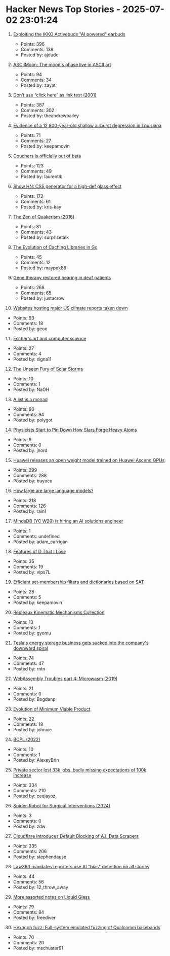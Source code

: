 # Hacker News Top Stories - 2025-07-02 23:01:24

1. [Exploiting the IKKO Activebuds "AI powered" earbuds](https://blog.mgdproductions.com/ikko-activebuds/)
   - Points: 396
   - Comments: 138
   - Posted by: ajdude

2. [ASCIIMoon: The moon's phase live in ASCII art](https://asciimoon.com/)
   - Points: 94
   - Comments: 34
   - Posted by: zayat

3. [Don’t use “click here” as link text (2001)](https://www.w3.org/QA/Tips/noClickHere)
   - Points: 387
   - Comments: 302
   - Posted by: theandrewbailey

4. [Evidence of a 12,800-year-old shallow airburst depression in Louisiana](https://www.scienceopen.com/hosted-document?doi=10.14293/ACI.2025.0004)
   - Points: 71
   - Comments: 27
   - Posted by: keepamovin

5. [Couchers is officially out of beta](https://couchers.org/blog/2025/07/01/releasing-couchers-v1)
   - Points: 123
   - Comments: 49
   - Posted by: laurentlb

6. [Show HN: CSS generator for a high-def glass effect](https://glass3d.dev/)
   - Points: 172
   - Comments: 61
   - Posted by: kris-kay

7. [The Zen of Quakerism (2016)](https://www.friendsjournal.org/the-zen-of-quakerism/)
   - Points: 81
   - Comments: 43
   - Posted by: surprisetalk

8. [The Evolution of Caching Libraries in Go](https://maypok86.github.io/otter/blog/cache-evolution/)
   - Points: 45
   - Comments: 12
   - Posted by: maypok86

9. [Gene therapy restored hearing in deaf patients](https://news.ki.se/gene-therapy-restored-hearing-in-deaf-patients)
   - Points: 268
   - Comments: 65
   - Posted by: justacrow

10. [Websites hosting major US climate reports taken down](https://apnews.com/article/climate-change-national-assessment-nasa-white-house-057cec699caef90832d8b10f21a6ffe8)
   - Points: 93
   - Comments: 18
   - Posted by: geox

11. [Escher's art and computer science](https://github.com/gritzko/librdx/blob/master/blog/escher.md)
   - Points: 27
   - Comments: 4
   - Posted by: signa11

12. [The Unseen Fury of Solar Storms](https://www.noemamag.com/the-unseen-fury-of-solar-storms/)
   - Points: 10
   - Comments: 1
   - Posted by: NaOH

13. [A list is a monad](https://alexyorke.github.io//2025/06/29/a-list-is-a-monad/)
   - Points: 90
   - Comments: 94
   - Posted by: polygot

14. [Physicists Start to Pin Down How Stars Forge Heavy Atoms](https://www.quantamagazine.org/physicists-start-to-pin-down-how-stars-forge-heavy-atoms-20250702/)
   - Points: 9
   - Comments: 0
   - Posted by: jnord

15. [Huawei releases an open weight model trained on Huawei Ascend GPUs](https://arxiv.org/abs/2505.21411)
   - Points: 299
   - Comments: 288
   - Posted by: buyucu

16. [How large are large language models?](https://gist.github.com/rain-1/cf0419958250d15893d8873682492c3e)
   - Points: 218
   - Comments: 126
   - Posted by: rain1

17. [MindsDB (YC W20) is hiring an AI solutions engineer](https://job-boards.greenhouse.io/mindsdb/jobs/4770283007)
   - Points: 1
   - Comments: undefined
   - Posted by: adam_carrigan

18. [Features of D That I Love](https://bradley.chatha.dev/blog/dlang-propaganda/features-of-d-that-i-love/)
   - Points: 35
   - Comments: 19
   - Posted by: vips7L

19. [Efficient set-membership filters and dictionaries based on SAT](https://github.com/NationalSecurityAgency/XORSATFilter)
   - Points: 28
   - Comments: 5
   - Posted by: keepamovin

20. [Reuleaux Kinematic Mechanisms Collection](https://digital.library.cornell.edu/collections/kmoddl)
   - Points: 13
   - Comments: 1
   - Posted by: gyomu

21. [Tesla's energy storage business gets sucked into the company's downward spiral](https://techcrunch.com/2025/07/02/teslas-energy-storage-business-gets-sucked-into-the-companys-downward-spiral/)
   - Points: 74
   - Comments: 47
   - Posted by: rntn

22. [WebAssembly Troubles part 4: Microwasm (2019)](http://troubles.md/microwasm/)
   - Points: 21
   - Comments: 0
   - Posted by: Bogdanp

23. [Evolution of Minimum Viable Product](https://raspasov.posthaven.com/evolution-of-minimum-viable-product)
   - Points: 22
   - Comments: 18
   - Posted by: johnxie

24. [BCPL (2022)](https://www.cl.cam.ac.uk/~mr10/BCPL.html)
   - Points: 10
   - Comments: 1
   - Posted by: AlexeyBrin

25. [Private sector lost 33k jobs, badly missing expectations of 100k increase](https://www.cnbc.com/2025/07/02/adp-jobs-report-june-2025.html)
   - Points: 334
   - Comments: 210
   - Posted by: ceejayoz

26. [Spider-Robot for Surgical Interventions (2024)](https://neosciencehub.com/spider-robot-for-surgical-interventions/)
   - Points: 3
   - Comments: 0
   - Posted by: zdw

27. [Cloudflare Introduces Default Blocking of A.I. Data Scrapers](https://www.nytimes.com/2025/07/01/technology/cloudflare-ai-data.html)
   - Points: 335
   - Comments: 206
   - Posted by: stephendause

28. [Law360 mandates reporters use AI "bias" detection on all stories](https://www.niemanlab.org/2025/07/law360-mandates-reporters-use-ai-bias-detection-on-all-stories/)
   - Points: 44
   - Comments: 56
   - Posted by: 12_throw_away

29. [More assorted notes on Liquid Glass](https://morrick.me/archives/10068)
   - Points: 79
   - Comments: 84
   - Posted by: freediver

30. [Hexagon fuzz: Full-system emulated fuzzing of Qualcomm basebands](https://www.srlabs.de/blog-post/hexagon-fuzz-full-system-emulated-fuzzing-of-qualcomm-basebands)
   - Points: 70
   - Comments: 20
   - Posted by: mschuster91

